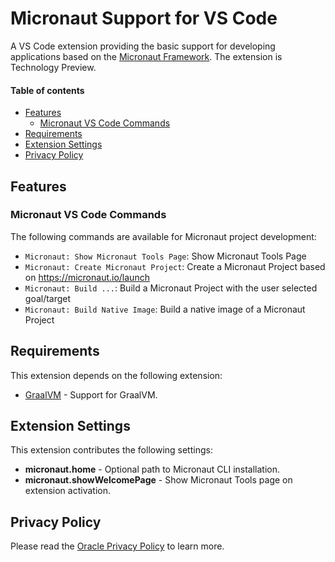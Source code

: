 # Micronaut Support for VS Code <!-- omit in toc -->

A VS Code extension providing the basic support for developing applications based on the [Micronaut Framework](https://micronaut.io/).
The extension is Technology Preview.

#### Table of contents  <!-- omit in toc -->
- [Features](#features)
  - [Micronaut VS Code Commands](#micronaut-vs-code-commands)
- [Requirements](#requirements)
- [Extension Settings](#extension-settings)
- [Privacy Policy](#privacy-policy)

## Features

### Micronaut VS Code Commands

The following commands are available for Micronaut project development:

  * `Micronaut: Show Micronaut Tools Page`: Show Micronaut Tools Page
  * `Micronaut: Create Micronaut Project`: Create a Micronaut Project based on https://micronaut.io/launch
  * `Micronaut: Build ...`: Build a Micronaut Project with the user selected goal/target
  * `Micronaut: Build Native Image`: Build a native image of a Micronaut Project

## Requirements

This extension depends on the following extension:
* [GraalVM](https://marketplace.visualstudio.com/items?itemName=oracle-labs-graalvm.graalvm) - Support for GraalVM.

## Extension Settings

This extension contributes the following settings:
* __micronaut.home__ - Optional path to Micronaut CLI installation.
* __micronaut.showWelcomePage__ - Show Micronaut Tools page on extension activation.

## Privacy Policy

Please read the [Oracle Privacy Policy](https://www.oracle.com/legal/privacy/privacy-policy.html) to learn more.
